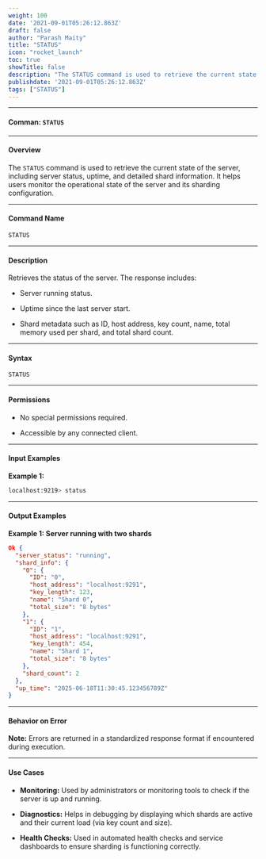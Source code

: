 ```yaml
---
weight: 100
date: '2021-09-01T05:26:12.863Z'
draft: false
author: "Parash Maity"
title: "STATUS"
icon: "rocket_launch"
toc: true
showTitle: false
description: "The STATUS command is used to retrieve the current state of the server"
publishdate: '2021-09-01T05:26:12.863Z'
tags: ["STATUS"]
---
```


---
#### Comman: `STATUS`

---

#### Overview

The `STATUS` command is used to retrieve the current state of the server, including server status, uptime, and detailed shard information. It helps users monitor the operational state of the server and its sharding configuration.

***

#### Command Name

 `STATUS` 

***

#### Description

Retrieves the status of the server. The response includes:

* Server running status.

* Uptime since the last server start.

* Shard metadata such as ID, host address, key count, name, total memory used per shard, and total shard count.

***

#### Syntax

```text 
STATUS
```

***

#### Permissions

* No special permissions required.

* Accessible by any connected client.

***

#### Input Examples

**Example 1:**

```bash 
localhost:9219> status
```

***

#### Output Examples

**Example 1: Server running with two shards**

```json 
Ok {
  "server_status": "running",
  "shard_info": {
    "0": {
      "ID": "0",
      "host_address": "localhost:9291",
      "key_length": 123,
      "name": "Shard 0",
      "total_size": "8 bytes"
    },
    "1": {
      "ID": "1",
      "host_address": "localhost:9291",
      "key_length": 454,
      "name": "Shard 1",
      "total_size": "8 bytes"
    },
    "shard_count": 2
  },
  "up_time": "2025-06-18T11:30:45.123456789Z"
}
```

***

#### Behavior on Error

**Note:** Errors are returned in a standardized response format if encountered during execution.

***

#### Use Cases

* **Monitoring:** Used by administrators or monitoring tools to check if the server is up and running.

* **Diagnostics:** Helps in debugging by displaying which shards are active and their current load (via key count and size).

* **Health Checks:** Used in automated health checks and service dashboards to ensure sharding is functioning correctly.

 
